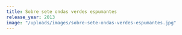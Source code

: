 ```yaml
---
title: Sobre sete ondas verdes espumantes
release_year: 2013
image: "/uploads/images/sobre-sete-ondas-verdes-espumantes.jpg"
---
```

